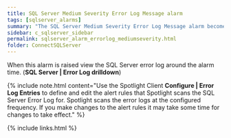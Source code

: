 ```yaml
---
title: ﻿SQL Server Medium Severity Error Log Message alarm
tags: [sqlserver_alarms]
summary: "The SQL Server Medium Severity Error Log Message alarm becomes active when Spotlight Enterprise detects a new error message that contains one of the custom log entries of medium severity that are defined in the Error log entries configuration window."
sidebar: c_sqlserver_sidebar
permalink: sqlserver_alarm_errorlog_mediumseverity.html
folder: ConnectSQLServer
---
```



When this alarm is raised view the SQL Server error log around the alarm time. (**SQL Server \| Error Log drilldown**)

{% include note.html content="Use the Spotlight Client **Configure \| Error Log Entries** to define and edit the alert rules that Spotlight scans the SQL Server Error Log for. Spotlight scans the error logs at the configured frequency. If you make changes to the alert rules it may take some time for changes to take effect." %}


{% include links.html %}
